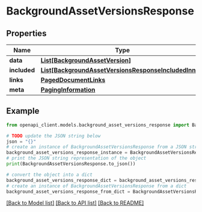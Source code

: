 # BackgroundAssetVersionsResponse


## Properties

Name | Type | Description | Notes
------------ | ------------- | ------------- | -------------
**data** | [**List[BackgroundAssetVersion]**](BackgroundAssetVersion.md) |  | 
**included** | [**List[BackgroundAssetVersionsResponseIncludedInner]**](BackgroundAssetVersionsResponseIncludedInner.md) |  | [optional] 
**links** | [**PagedDocumentLinks**](PagedDocumentLinks.md) |  | 
**meta** | [**PagingInformation**](PagingInformation.md) |  | [optional] 

## Example

```python
from openapi_client.models.background_asset_versions_response import BackgroundAssetVersionsResponse

# TODO update the JSON string below
json = "{}"
# create an instance of BackgroundAssetVersionsResponse from a JSON string
background_asset_versions_response_instance = BackgroundAssetVersionsResponse.from_json(json)
# print the JSON string representation of the object
print(BackgroundAssetVersionsResponse.to_json())

# convert the object into a dict
background_asset_versions_response_dict = background_asset_versions_response_instance.to_dict()
# create an instance of BackgroundAssetVersionsResponse from a dict
background_asset_versions_response_from_dict = BackgroundAssetVersionsResponse.from_dict(background_asset_versions_response_dict)
```
[[Back to Model list]](../README.md#documentation-for-models) [[Back to API list]](../README.md#documentation-for-api-endpoints) [[Back to README]](../README.md)



